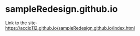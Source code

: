 # sampleRedesign.github.io

Link to the site- https://accio112.github.io/sampleRedesign.github.io/index.html
